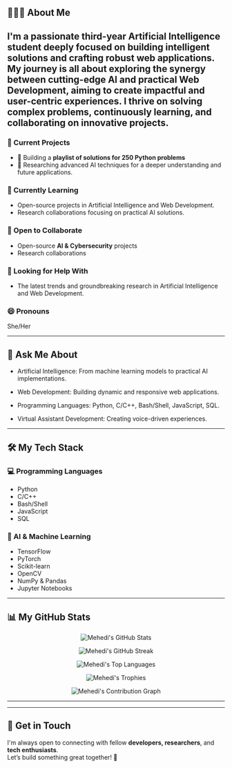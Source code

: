 
## 👨🏻‍💻 About Me
I'm a passionate third-year Artificial Intelligence student deeply focused on building intelligent solutions and crafting robust web applications. My journey is all about exploring the synergy between cutting-edge AI and practical Web Development, aiming to create impactful and user-centric experiences. I thrive on solving complex problems, continuously learning, and collaborating on innovative projects.
---

### 🔭 Current Projects  
- 🎯 Building a **playlist of solutions for 250 Python problems**  
- 🧠 Researching advanced AI techniques for a deeper understanding and future applications.

### 🌱 Currently Learning  
- Open-source projects in Artificial Intelligence and Web Development.
- Research collaborations focusing on practical AI solutions.

### 👯 Open to Collaborate  
- Open-source **AI & Cybersecurity** projects  
- Research collaborations

### 🤔 Looking for Help With  
- The latest trends and groundbreaking research in Artificial Intelligence and Web Development.

### 😄 Pronouns  
She/Her

---

## 💬 Ask Me About
- Artificial Intelligence: From machine learning models to practical AI implementations.

- Web Development: Building dynamic and responsive web applications.

- Programming Languages: Python, C/C++, Bash/Shell, JavaScript, SQL.

- Virtual Assistant Development: Creating voice-driven experiences.

---

## 🛠️ My Tech Stack  

### 💻 Programming Languages  
- Python  
- C/C++  
- Bash/Shell  
- JavaScript  
- SQL  

### 🧠 AI & Machine Learning  
- TensorFlow  
- PyTorch  
- Scikit-learn  
- OpenCV  
- NumPy & Pandas  
- Jupyter Notebooks  


---

## 📊 My GitHub Stats

<p align="center">
  <img src="https://github-readme-stats.vercel.app/api?username=ChaimaaAndInterface&show_icons=true&theme=tokyonight&hide_border=true" alt="Mehedi's GitHub Stats" />
</p>

<p align="center">
  <img src="https://github-readme-streak-stats.herokuapp.com/?user=ChaimaaAndInterface&theme=tokyonight&hide_border=true" alt="Mehedi's GitHub Streak" />
</p>

<p align="center">
  <img src="https://github-readme-stats.vercel.app/api/top-langs/?username=ChaimaaAndInterface&layout=compact&theme=tokyonight&hide_border=true" alt="Mehedi's Top Languages" />
</p>

<p align="center">
  <img src="https://github-profile-trophy.vercel.app/?username=ChaimaaAndInterface&theme=darkhub&row=1&margin-w=10&margin-h=10" alt="Mehedi's Trophies" />
</p>

<p align="center">
  <img src="https://github-readme-activity-graph.vercel.app/graph?username=ChaimaaAndInterface&theme=tokyo-night&hide_border=true" alt="Mehedi's Contribution Graph" />
</p>

---


---

## 🤝 Get in Touch  
I'm always open to connecting with fellow **developers, researchers**, and **tech enthusiasts**.  
Let’s build something great together! 🚀



